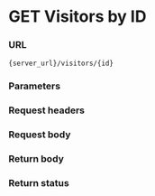 # GET Visitors by ID

### URL

```
{server_url}/visitors/{id}
```

### Parameters

### Request headers

### Request body

### Return body

### Return status
